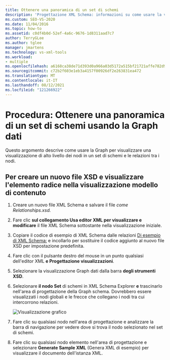```yaml
---
title: Ottenere una panoramica di un set di schemi
description: 'Progettazione XML Schema: informazioni su come usare la vista Graph in XML Schema Explorer per visualizzare una visualizzazione di alto livello dei nodi in un set di schemi e le relazioni tra i nodi.'
ms.custom: SEO-VS-2020
ms.date: 11/04/2016
ms.topic: how-to
ms.assetid: c0df4b0d-52ef-4a6c-9676-1d8311aad7c7
author: TerryGLee
ms.author: tglee
manager: jmartens
ms.technology: vs-xml-tools
ms.workload:
- multiple
ms.openlocfilehash: a6168ca38de71d393d0a966a03d5172a515bf21721affe782d94ba6118c2c204
ms.sourcegitcommit: c72b2f603e1eb3a4157f00926df2e263831ea472
ms.translationtype: MT
ms.contentlocale: it-IT
ms.lasthandoff: 08/12/2021
ms.locfileid: "121266922"
---
```

# <a name="how-to-get-an-overview-of-a-schema-set-by-using-the-graph-view"></a>Procedura: Ottenere una panoramica di un set di schemi usando la Graph dati

Questo argomento descrive come [](../xml-tools/graph-view.md) usare la Graph per visualizzare una visualizzazione di alto livello dei nodi in un set di schemi e le relazioni tra i nodi.

## <a name="to-create-a-new-xsd-file-and-display-the-root-element-in-the-content-model-view"></a>Per creare un nuovo file XSD e visualizzare l'elemento radice nella visualizzazione modello di contenuto

1. Creare un nuovo file XML Schema e salvare il file *come Relationships.xsd.*

2. Fare clic **sul collegamento Usa editor XML per visualizzare e modificare** il file XML Schema sottostante nella visualizzazione iniziale.

3. Copiare il codice di esempio di XML Schema dalle relazioni [Di esempio di XML Schema:](../xml-tools/sample-xsd-file-relationships.md) e incollarlo per sostituire il codice aggiunto al nuovo file XSD per impostazione predefinita.

4. Fare clic con il pulsante destro del mouse in un punto qualsiasi dell'editor XML **e Progettazione visualizzazioni**.

5. Selezionare la visualizzazione Graph dati dalla barra **degli strumenti XSD**.

6. Selezionare **il nodo Set** di schemi in XML Schema Explorer **e** trascinarlo nell'area di progettazione della Graph schema. Dovrebbero essere visualizzati i nodi globali e le frecce che collegano i nodi tra cui intercorrono relazioni.

     ![Visualizzazione grafico](../xml-tools/media/relationshipingraphview.gif)

7. Fare clic su qualsiasi nodo nell'area di progettazione e analizzare la barra di navigazione per vedere dove si trova il nodo selezionato nel set di schemi.

8. Fare clic su qualsiasi nodo elemento nell'area di progettazione e selezionare **Generate Sample XML** (Genera XML di esempio) per visualizzare il documento dell'istanza XML.
